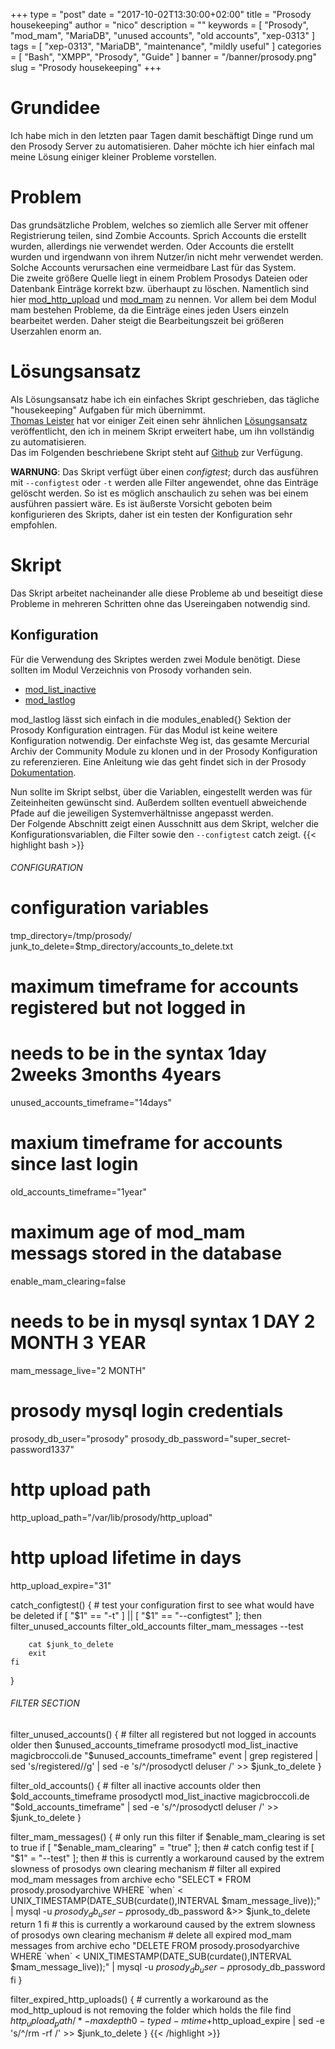 +++
type = "post"
date = "2017-10-02T13:30:00+02:00"
title = "Prosody housekeeping"
author = "nico"
description = ""
keywords = [ "Prosody", "mod_mam", "MariaDB", "unused accounts", "old accounts", "xep-0313" ]
tags = [
	"xep-0313",
	"MariaDB",
	"maintenance",
	"mildly useful"
]
categories = [ "Bash", "XMPP", "Prosody", "Guide" ]
banner = "/banner/prosody.png"
slug = "Prosody housekeeping"
+++
# Grundidee
Ich habe mich in den letzten paar Tagen damit beschäftigt Dinge rund um den Prosody Server zu automatisieren.
Daher möchte ich hier einfach mal meine Lösung einiger kleiner Probleme vorstellen.

# Problem
Das grundsätzliche Problem, welches so ziemlich alle Server mit offener Registrierung teilen, sind Zombie Accounts. Sprich Accounts die erstellt wurden, allerdings nie verwendet werden. Oder Accounts die erstellt wurden und irgendwann von ihrem Nutzer/in nicht mehr verwendet werden. Solche Accounts verursachen eine vermeidbare Last für das System.<br>
Die zweite größere Quelle liegt in einem Problem Prosodys Dateien oder Datenbank Einträge korrekt bzw. überhaupt zu löschen. Namentlich sind hier [mod_http_upload](https://modules.prosody.im/mod_http_upload.html) und [mod_mam](https://modules.prosody.im/mod_mam.html) zu nennen.
Vor allem bei dem Modul mam bestehen Probleme, da die Einträge eines jeden Users einzeln bearbeitet werden. Daher steigt die Bearbeitungszeit bei größeren Userzahlen enorm an.

# Lösungsansatz
Als Lösungsansatz habe ich ein einfaches Skript geschrieben, das tägliche "housekeeping" Aufgaben für mich übernimmt.<br>
[Thomas Leister](https://thomas-leister.de/) hat vor einiger Zeit einen sehr ähnlichen [Lösungsansatz](https://thomas-leister.de/prosody-inaktive-accounts-loeschen) veröffentlicht, den ich in meinem Skript erweitert habe, um ihn vollständig zu automatisieren.<br>
Das im Folgenden beschriebene Skript steht auf [Github](https://github.com/mightyBroccoli/prosody_housekeeping) zur Verfügung.

**WARNUNG**: Das Skript verfügt über einen _configtest_; durch das ausführen mit `--configtest` oder `-t` werden alle Filter angewendet, ohne das Einträge gelöscht werden. So ist es möglich anschaulich zu sehen was bei einem ausführen passiert wäre. Es ist äußerste Vorsicht geboten beim konfigurieren des Skripts, daher ist ein testen der Konfiguration sehr empfohlen.

# Skript
Das Skript arbeitet nacheinander alle diese Probleme ab und beseitigt diese Probleme in mehreren Schritten ohne das Usereingaben notwendig sind.<br>

## Konfiguration
Für die Verwendung des Skriptes werden zwei Module benötigt. Diese sollten im Modul Verzeichnis von Prosody vorhanden sein.

- [mod_list_inactive](https://modules.prosody.im/mod_list_inactive.html)
- [mod_lastlog](https://modules.prosody.im/mod_lastlog.html)

mod_lastlog lässt sich einfach in die modules_enabled{} Sektion der Prosody Konfiguration eintragen. Für das Modul ist keine weitere Konfiguration notwendig.
Der einfachste Weg ist, das gesamte Mercurial Archiv der Community Module zu klonen und in der Prosody Konfiguration zu referenzieren. Eine Anleitung wie das geht findet sich in der Prosody [Dokumentation](https://prosody.im/doc/installing_modules#prosody-modules).<br>

Nun sollte im Skript selbst, über die Variablen, eingestellt werden was für Zeiteinheiten gewünscht sind. Außerdem sollten eventuell abweichende Pfade auf die jeweiligen Systemverhältnisse angepasst werden.<br>
Der Folgende Abschnitt zeigt einen Ausschnitt aus dem Skript, welcher die Konfigurationsvariablen, die Filter sowie den `--configtest` catch zeigt.
{{< highlight bash >}}
###### CONFIGURATION ######
# configuration variables
tmp_directory=/tmp/prosody/
junk_to_delete=$tmp_directory/accounts_to_delete.txt

# maximum timeframe for accounts registered but not logged in
# needs to be in the syntax 1day 2weeks 3months 4years
unused_accounts_timeframe="14days"
# maxium timeframe for accounts since last login
old_accounts_timeframe="1year"

# maximum age of mod_mam messags stored in the database
enable_mam_clearing=false
# needs to be in mysql syntax 1 DAY 2 MONTH 3 YEAR
mam_message_live="2 MONTH"

# prosody mysql login credentials
prosody_db_user="prosody"
prosody_db_password="super_secret-password1337"

# http upload path
http_upload_path="/var/lib/prosody/http_upload"
# http upload lifetime in days
http_upload_expire="31"

catch_configtest()
{
	# test your configuration first to see what would have be deleted
	if [ "$1" == "-t" ] || [ "$1" == "--configtest" ]; then
		filter_unused_accounts
		filter_old_accounts
		filter_mam_messages --test

		cat $junk_to_delete
		exit
	fi
}

###### FILTER SECTION ######
filter_unused_accounts()
{
	# filter all registered but not logged in accounts older then $unused_accounts_timeframe
	prosodyctl mod_list_inactive magicbroccoli.de "$unused_accounts_timeframe" event | grep registered | sed 's/registered//g' | sed -e 's/^/prosodyctl deluser /' >> $junk_to_delete
}

filter_old_accounts()
{
	# filter all inactive accounts older then $old_accounts_timeframe
	prosodyctl mod_list_inactive magicbroccoli.de "$old_accounts_timeframe" | sed -e 's/^/prosodyctl deluser /' >> $junk_to_delete
}

filter_mam_messages()
{
	# only run this filter if $enable_mam_clearing is set to true
	if [ "$enable_mam_clearing" = "true" ]; then
		# catch config test
		if [ "$1" = "--test" ]; then
			# this is currently a workaround caused by the extrem slowness of prosodys own clearing mechanism
			# filter all expired mod_mam messages from archive
			echo "SELECT * FROM prosody.prosodyarchive WHERE \`when\` < UNIX_TIMESTAMP(DATE_SUB(curdate(),INTERVAL $mam_message_live));" | mysql -u $prosody_db_user -p$prosody_db_password &>> $junk_to_delete
			return 1
		fi
		# this is currently a workaround caused by the extrem slowness of prosodys own clearing mechanism
		# delete all expired mod_mam messages from archive
		echo "DELETE FROM prosody.prosodyarchive WHERE \`when\` < UNIX_TIMESTAMP(DATE_SUB(curdate(),INTERVAL $mam_message_live));" | mysql -u $prosody_db_user -p$prosody_db_password
	fi
}

filter_expired_http_uploads()
{
	# currently a workaround as the mod_http_uploud is not removing the folder which holds the file
	find $http_upload_path/* -maxdepth 0 -type d -mtime +$http_upload_expire | sed -e 's/^/rm -rf /' >> $junk_to_delete
}
{{< /highlight >}}
